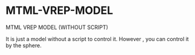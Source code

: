 # MTML-VREP-MODEL
MTML VREP MODEL (WITHOUT SCRIPT)

It is just a model without a script to control it. 
However , you can control it by the sphere.
